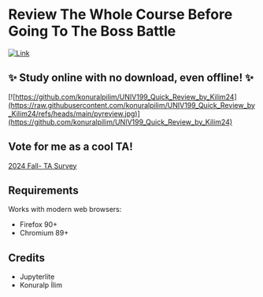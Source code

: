 # Review The Whole Course Before Going To The Boss Battle

[![Link](https://jupyterlite.rtfd.io/en/latest/_static/badge.svg)](https://konuralpilim.github.io/UNIV199_Quick_Review_by_Kilim24/lab/index.html?path=UNIV199_Review_By_Kilim24.ipynb)

## ✨ Study online with no download, even offline! ✨

[![https://github.com/konuralpilim/UNIV199_Quick_Review_by_Kilim24](https://raw.githubusercontent.com/konuralpilim/UNIV199_Quick_Review_by_Kilim24/refs/heads/main/pyreview.jpg)](https://github.com/konuralpilim/UNIV199_Quick_Review_by_Kilim24)

## Vote for me as a cool TA!

[2024 Fall- TA Survey](https://docs.google.com/forms/d/e/1FAIpQLSdB9Lnfgauta-8qaqM4pCVnGMBe5pdfByVmn_CUPuAL7zam5w/viewform)

## Requirements

Works with modern web browsers:

- Firefox 90+
- Chromium 89+

## Credits

- Jupyterlite
- Konuralp İlim 